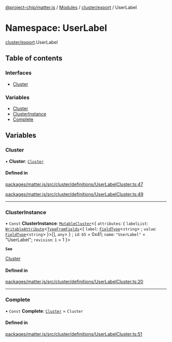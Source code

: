 [@project-chip/matter.js](../README.md) / [Modules](../modules.md) / [cluster/export](cluster_export.md) / UserLabel

# Namespace: UserLabel

[cluster/export](cluster_export.md).UserLabel

## Table of contents

### Interfaces

- [Cluster](../interfaces/cluster_export.UserLabel.Cluster.md)

### Variables

- [Cluster](cluster_export.UserLabel.md#cluster)
- [ClusterInstance](cluster_export.UserLabel.md#clusterinstance)
- [Complete](cluster_export.UserLabel.md#complete)

## Variables

### Cluster

• **Cluster**: [`Cluster`](../interfaces/cluster_export.UserLabel.Cluster.md)

#### Defined in

[packages/matter.js/src/cluster/definitions/UserLabelCluster.ts:47](https://github.com/project-chip/matter.js/blob/2d9f2165d2672864fda3496a6d0d5f93597f82c6/packages/matter.js/src/cluster/definitions/UserLabelCluster.ts#L47)

[packages/matter.js/src/cluster/definitions/UserLabelCluster.ts:49](https://github.com/project-chip/matter.js/blob/2d9f2165d2672864fda3496a6d0d5f93597f82c6/packages/matter.js/src/cluster/definitions/UserLabelCluster.ts#L49)

___

### ClusterInstance

• `Const` **ClusterInstance**: [`MutableCluster`](../interfaces/cluster_export.MutableCluster-1.md)\<\{ `attributes`: \{ `labelList`: [`WritableAttribute`](../interfaces/cluster_export.WritableAttribute.md)\<[`TypeFromFields`](tlv_export.md#typefromfields)\<\{ `label`: [`FieldType`](../interfaces/tlv_export.FieldType.md)\<`string`\> ; `value`: [`FieldType`](../interfaces/tlv_export.FieldType.md)\<`string`\>  }\>[], `any`\>  } ; `id`: ``65`` = 0x41; `name`: ``"UserLabel"`` = "UserLabel"; `revision`: ``1`` = 1 }\>

**`See`**

[Cluster](cluster_export.UserLabel.md#cluster)

#### Defined in

[packages/matter.js/src/cluster/definitions/UserLabelCluster.ts:20](https://github.com/project-chip/matter.js/blob/2d9f2165d2672864fda3496a6d0d5f93597f82c6/packages/matter.js/src/cluster/definitions/UserLabelCluster.ts#L20)

___

### Complete

• `Const` **Complete**: [`Cluster`](../interfaces/cluster_export.UserLabel.Cluster.md) = `Cluster`

#### Defined in

[packages/matter.js/src/cluster/definitions/UserLabelCluster.ts:51](https://github.com/project-chip/matter.js/blob/2d9f2165d2672864fda3496a6d0d5f93597f82c6/packages/matter.js/src/cluster/definitions/UserLabelCluster.ts#L51)
